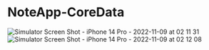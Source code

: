# NoteApp-CoreData

![Simulator Screen Shot - iPhone 14 Pro - 2022-11-09 at 02 11 31](https://user-images.githubusercontent.com/109048001/200696046-d9af2c5b-576b-45f9-bae3-47daaf65b5ca.png)
![Simulator Screen Shot - iPhone 14 Pro - 2022-11-09 at 02 12 08](https://user-images.githubusercontent.com/109048001/200696054-ef8e74ee-0c77-41d0-aed1-c9c6ef2780e7.png)
